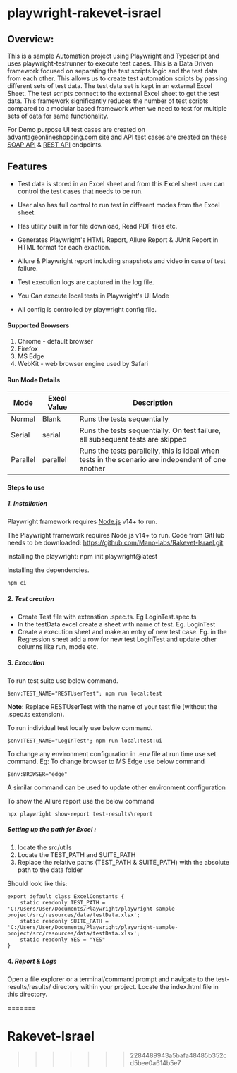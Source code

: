 # playwright-rakevet-israel

## **Overview:**

This is a sample Automation project using Playwright and Typescript and uses playwright-testrunner to execute test cases. This is a Data Driven framework focused on separating the test scripts logic and the test data from each other. This allows us to create test automation scripts by passing different sets of test data. The test data set is kept in an external Excel Sheet. The test scripts connect to the external Excel sheet to get the test data. This framework significantly reduces the number of test scripts compared to a modular based framework when we need to test for multiple sets of data for same functionality.

For Demo purpose UI test cases are created on [advantageonlineshopping.com](http://advantageonlineshopping.com/) site and API test cases are created on these [SOAP API](https://www.advantageonlineshopping.com/accountservice/ws/accountservice.wsdl) & [REST API](https://fakestoreapi.com) endpoints.

## Features

- Test data is stored in an Excel sheet and from this Excel sheet user can control the test cases that needs to be run.
- User also has full control to run test in different modes from the Excel sheet.

- Has utility built in for file download, Read PDF files etc.
- Generates Playwright's HTML Report, Allure Report & JUnit Report in HTML format for each exaction. 
- Allure & Playwright report including snapshots and video in case of test failure.
- Test execution logs are captured in the log file.
- You Can execute local tests in Playwright's UI Mode
- All config is controlled by playwright config file.

#### Supported Browsers
1. Chrome - default browser
2. Firefox
3. MS Edge
4. WebKit - web browser engine used by Safari

#### Run Mode Details
| Mode | Execl Value |Description |
| ------ | ------ | ------ |
|Normal|Blank| 	Runs the tests sequentially|
|Serial|serial| 	Runs the tests sequentially. On test failure, all subsequent tests are skipped|
|Parallel|parallel| 	Runs the tests parallelly, this is ideal when tests in the scenario are independent of one another|

#### Steps to use
##### 1. Installation

Playwright framework requires [Node.js](https://nodejs.org/) v14+ to run.

The Playwright framework requires Node.js v14+ to run.
Code from GitHub needs to be downloaded: https://github.com/Mano-labs/Rakevet-Israel.git


installing the playwright: 
npm init playwright@latest

Installing the dependencies.
```sh
npm ci
```
##### 2. Test creation
- Create Test file with extenstion .spec.ts. Eg LoginTest.spec.ts
- In the testData excel create a sheet with name of test. Eg. LoginTest
- Create a execution sheet and make an entry of new test case. Eg. in the Regression sheet add a row for new test LoginTest and update other columns like run, mode etc.

##### 3. Execution
To run test suite use below command.
```
$env:TEST_NAME="RESTUserTest"; npm run local:test
```
**Note:** Replace RESTUserTest with the name of your test file (without the .spec.ts extension).

To run individual test locally use below command.
```
$env:TEST_NAME="LogInTest"; npm run local:test:ui
```

To change any environment configuration in .env file at run time use set command.
Eg: To change browser to MS Edge use below command

```
$env:BROWSER="edge"
```
A similar command can be used to update other environment configuration

To show the Allure report use the below command
```
npx playwright show-report test-results\report
```

##### Setting up the path for Excel : 
1. locate the src/utils
2. Locate the TEST_PATH and SUITE_PATH
3. Replace the relative paths (TEST_PATH  & SUITE_PATH) with the absolute path to the data folder

Should look like this: 
```
export default class ExcelConstants {
    static readonly TEST_PATH = 'C:/Users/User/Documents/Playwright/playwright-sample-project/src/resources/data/testData.xlsx';
    static readonly SUITE_PATH = 'C:/Users/User/Documents/Playwright/playwright-sample-project/src/resources/data/testData.xlsx';
    static readonly YES = "YES"
}
```

##### 4. Report & Logs
Open a file explorer or a terminal/command prompt and navigate to the test-results/results/ directory within your project.
Locate the index.html file in this directory.

=======
# Rakevet-Israel
>>>>>>> 2284489943a5bafa48485b352cd5bee0a614b5e7
